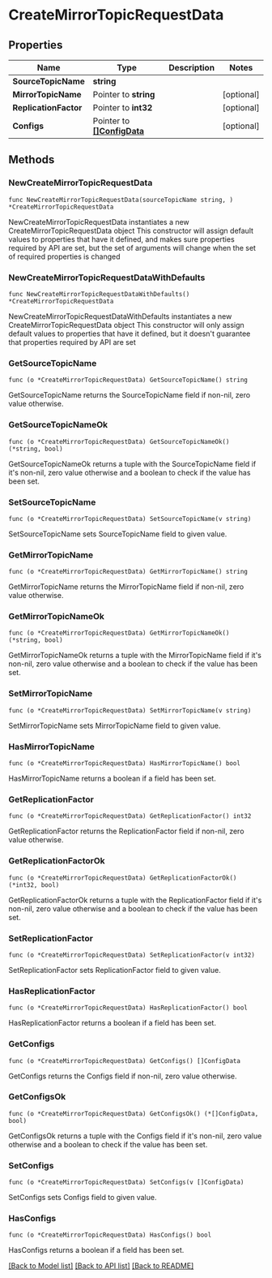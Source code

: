 # CreateMirrorTopicRequestData

## Properties

Name | Type | Description | Notes
------------ | ------------- | ------------- | -------------
**SourceTopicName** | **string** |  | 
**MirrorTopicName** | Pointer to **string** |  | [optional] 
**ReplicationFactor** | Pointer to **int32** |  | [optional] 
**Configs** | Pointer to [**[]ConfigData**](ConfigData.md) |  | [optional] 

## Methods

### NewCreateMirrorTopicRequestData

`func NewCreateMirrorTopicRequestData(sourceTopicName string, ) *CreateMirrorTopicRequestData`

NewCreateMirrorTopicRequestData instantiates a new CreateMirrorTopicRequestData object
This constructor will assign default values to properties that have it defined,
and makes sure properties required by API are set, but the set of arguments
will change when the set of required properties is changed

### NewCreateMirrorTopicRequestDataWithDefaults

`func NewCreateMirrorTopicRequestDataWithDefaults() *CreateMirrorTopicRequestData`

NewCreateMirrorTopicRequestDataWithDefaults instantiates a new CreateMirrorTopicRequestData object
This constructor will only assign default values to properties that have it defined,
but it doesn't guarantee that properties required by API are set

### GetSourceTopicName

`func (o *CreateMirrorTopicRequestData) GetSourceTopicName() string`

GetSourceTopicName returns the SourceTopicName field if non-nil, zero value otherwise.

### GetSourceTopicNameOk

`func (o *CreateMirrorTopicRequestData) GetSourceTopicNameOk() (*string, bool)`

GetSourceTopicNameOk returns a tuple with the SourceTopicName field if it's non-nil, zero value otherwise
and a boolean to check if the value has been set.

### SetSourceTopicName

`func (o *CreateMirrorTopicRequestData) SetSourceTopicName(v string)`

SetSourceTopicName sets SourceTopicName field to given value.


### GetMirrorTopicName

`func (o *CreateMirrorTopicRequestData) GetMirrorTopicName() string`

GetMirrorTopicName returns the MirrorTopicName field if non-nil, zero value otherwise.

### GetMirrorTopicNameOk

`func (o *CreateMirrorTopicRequestData) GetMirrorTopicNameOk() (*string, bool)`

GetMirrorTopicNameOk returns a tuple with the MirrorTopicName field if it's non-nil, zero value otherwise
and a boolean to check if the value has been set.

### SetMirrorTopicName

`func (o *CreateMirrorTopicRequestData) SetMirrorTopicName(v string)`

SetMirrorTopicName sets MirrorTopicName field to given value.

### HasMirrorTopicName

`func (o *CreateMirrorTopicRequestData) HasMirrorTopicName() bool`

HasMirrorTopicName returns a boolean if a field has been set.

### GetReplicationFactor

`func (o *CreateMirrorTopicRequestData) GetReplicationFactor() int32`

GetReplicationFactor returns the ReplicationFactor field if non-nil, zero value otherwise.

### GetReplicationFactorOk

`func (o *CreateMirrorTopicRequestData) GetReplicationFactorOk() (*int32, bool)`

GetReplicationFactorOk returns a tuple with the ReplicationFactor field if it's non-nil, zero value otherwise
and a boolean to check if the value has been set.

### SetReplicationFactor

`func (o *CreateMirrorTopicRequestData) SetReplicationFactor(v int32)`

SetReplicationFactor sets ReplicationFactor field to given value.

### HasReplicationFactor

`func (o *CreateMirrorTopicRequestData) HasReplicationFactor() bool`

HasReplicationFactor returns a boolean if a field has been set.

### GetConfigs

`func (o *CreateMirrorTopicRequestData) GetConfigs() []ConfigData`

GetConfigs returns the Configs field if non-nil, zero value otherwise.

### GetConfigsOk

`func (o *CreateMirrorTopicRequestData) GetConfigsOk() (*[]ConfigData, bool)`

GetConfigsOk returns a tuple with the Configs field if it's non-nil, zero value otherwise
and a boolean to check if the value has been set.

### SetConfigs

`func (o *CreateMirrorTopicRequestData) SetConfigs(v []ConfigData)`

SetConfigs sets Configs field to given value.

### HasConfigs

`func (o *CreateMirrorTopicRequestData) HasConfigs() bool`

HasConfigs returns a boolean if a field has been set.


[[Back to Model list]](../README.md#documentation-for-models) [[Back to API list]](../README.md#documentation-for-api-endpoints) [[Back to README]](../README.md)


